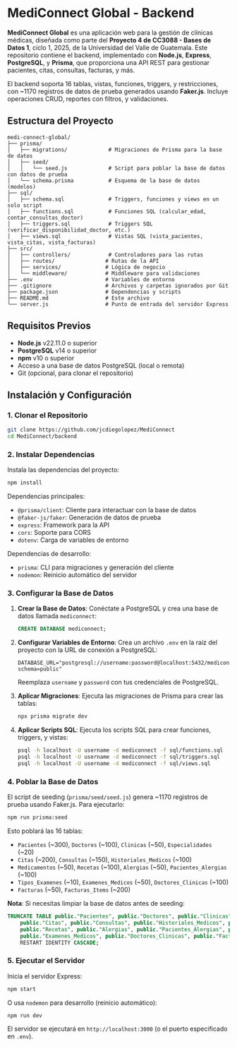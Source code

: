 
# MediConnect Global - Backend

**MediConnect Global** es una aplicación web para la gestión de clínicas médicas, diseñada como parte del **Proyecto 4 de CC3088 - Bases de Datos 1**, ciclo 1, 2025, de la Universidad del Valle de Guatemala. Este repositorio contiene el backend, implementado con **Node.js**, **Express**, **PostgreSQL**, y **Prisma**, que proporciona una API REST para gestionar pacientes, citas, consultas, facturas, y más.

El backend soporta 16 tablas, vistas, funciones, triggers, y restricciones, con ~1170 registros de datos de prueba generados usando **Faker.js**. Incluye operaciones CRUD, reportes con filtros, y validaciones.

## Estructura del Proyecto

```
medi-connect-global/
├── prisma/
│   ├── migrations/             # Migraciones de Prisma para la base de datos
│   ├── seed/
│   │   └── seed.js             # Script para poblar la base de datos con datos de prueba
│   └── schema.prisma           # Esquema de la base de datos (modelos)
├── sql/
│   ├── schema.sql              # Triggers, funciones y views en un solo script
│   ├── functions.sql           # Funciones SQL (calcular_edad, contar_consultas_doctor)
│   ├── triggers.sql            # Triggers SQL (verificar_disponibilidad_doctor, etc.)
│   ├── views.sql               # Vistas SQL (vista_pacientes, vista_citas, vista_facturas)
├── src/
│   ├── controllers/            # Controladores para las rutas
│   ├── routes/                # Rutas de la API 
│   ├── services/              # Lógica de negocio
│   └── middleware/            # Middleware para validaciones 
├── .env                       # Variables de entorno 
├── .gitignore                 # Archivos y carpetas ignorados por Git
├── package.json               # Dependencias y scripts
├── README.md                  # Este archivo
└── server.js                  # Punto de entrada del servidor Express
```

## Requisitos Previos

- **Node.js** v22.11.0 o superior
- **PostgreSQL** v14 o superior
- **npm** v10 o superior
- Acceso a una base de datos PostgreSQL (local o remota)
- Git (opcional, para clonar el repositorio)

## Instalación y Configuración

### 1. Clonar el Repositorio
```bash
git clone https://github.com/jcdiegolopez/MediConnect
cd MediConnect/backend
```

### 2. Instalar Dependencias
Instala las dependencias del proyecto:
```bash
npm install
```

Dependencias principales:
- `@prisma/client`: Cliente para interactuar con la base de datos
- `@faker-js/faker`: Generación de datos de prueba
- `express`: Framework para la API
- `cors`: Soporte para CORS
- `dotenv`: Carga de variables de entorno

Dependencias de desarrollo:
- `prisma`: CLI para migraciones y generación del cliente
- `nodemon`: Reinicio automático del servidor

### 3. Configurar la Base de Datos
1. **Crear la Base de Datos**:
   Conéctate a PostgreSQL y crea una base de datos llamada `mediconnect`:
   ```sql
   CREATE DATABASE mediconnect;
   ```

2. **Configurar Variables de Entorno**:
   Crea un archivo `.env` en la raíz del proyecto con la URL de conexión a PostgreSQL:
   ```
   DATABASE_URL="postgresql://username:password@localhost:5432/mediconnect?schema=public"
   ```
   Reemplaza `username` y `password` con tus credenciales de PostgreSQL.

3. **Aplicar Migraciones**:
   Ejecuta las migraciones de Prisma para crear las tablas:
   ```bash
   npx prisma migrate dev
   ```

4. **Aplicar Scripts SQL**:
   Ejecuta los scripts SQL para crear funciones, triggers, y vistas:
   ```bash
   psql -h localhost -U username -d mediconnect -f sql/functions.sql
   psql -h localhost -U username -d mediconnect -f sql/triggers.sql
   psql -h localhost -U username -d mediconnect -f sql/views.sql
   ```

### 4. Poblar la Base de Datos
El script de seeding (`prisma/seed/seed.js`) genera ~1170 registros de prueba usando Faker.js. Para ejecutarlo:
```bash
npm run prisma:seed
```

Esto poblará las 16 tablas:
- `Pacientes` (~300), `Doctores` (~100), `Clinicas` (~50), `Especialidades` (~20)
- `Citas` (~200), `Consultas` (~150), `Historiales_Medicos` (~100)
- `Medicamentos` (~50), `Recetas` (~100), `Alergias` (~50), `Pacientes_Alergias` (~100)
- `Tipos_Examenes` (~10), `Examenes_Medicos` (~50), `Doctores_Clinicas` (~100)
- `Facturas` (~50), `Facturas_Items` (~200)

**Nota**: Si necesitas limpiar la base de datos antes de seeding:
```sql
TRUNCATE TABLE public."Pacientes", public."Doctores", public."Clinicas", public."Especialidades",
    public."Citas", public."Consultas", public."Historiales_Medicos", public."Medicamentos",
    public."Recetas", public."Alergias", public."Pacientes_Alergias", public."Tipos_Examenes",
    public."Examenes_Medicos", public."Doctores_Clinicas", public."Facturas", public."Facturas_Items"
    RESTART IDENTITY CASCADE;
```

### 5. Ejecutar el Servidor
Inicia el servidor Express:
```bash
npm start
```
O usa `nodemon` para desarrollo (reinicio automático):
```bash
npm run dev
```

El servidor se ejecutará en `http://localhost:3000` (o el puerto especificado en `.env`).
